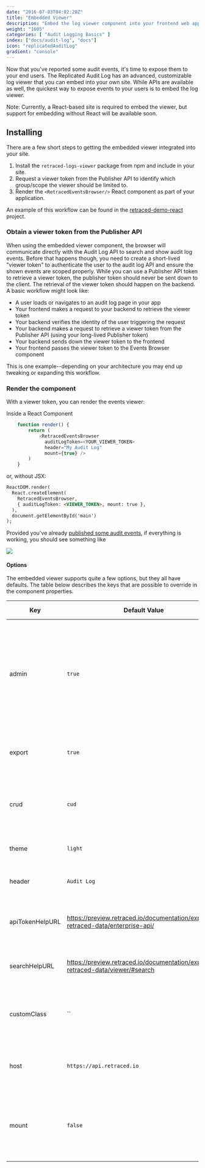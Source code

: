 ```yaml
---
date: "2016-07-03T04:02:20Z"
title: "Embedded Viewer"
description: "Embed the log viewer component into your frontend web app"
weight: "1605"
categories: [ "Audit Logging Basics" ]
index: ["docs/audit-log", "docs"]
icon: "replicatedAuditLog"
gradient: "console"
---
```


Now that you've reported some audit events, it's time to expose them to your end users. The Replicated Audit Log has an advanced, customizable log viewer that you can embed into your own site. While APIs are available as well, the quickest way to expose events to your users is to embed the log viewer.

Note: Currently, a React-based site is required to embed the viewer, but support for embedding without React will be available soon.

## Installing
There are a few short steps to getting the embedded viewer integrated into your site.

<!-- todo add a swimlane diagram or something here -->

1. Install the `retraced-logs-viewer` package from npm and include in your site.
1. Request a viewer token from the Publisher API to identify which group/scope the viewer should be limited to. 
1. Render the `<RetracedEventsBrowser/>` React component as part of your application.


An example of this workflow can be found in the [retraced-demo-react](https://github.com/retracedhq/retraced-demo-react) project.

### Obtain a viewer token from the Publisher API

When using the embedded viewer component, the browser will communicate directly with the Audit Log API to search and show audit log events. Before that happens though, you need to create a short-lived "viewer token" to authenticate the user to the audit log API and ensure the shown events are scoped properly. While you can use a Publisher API token to retrieve a viewer token, the publisher token should never be sent down to the client. The retrieval of the viewer token should happen on the backend. A basic workflow might look like:

<!-- todo add a swimlane diagram or something here if not above -->

- A user loads or navigates to an audit log page in your app
- Your frontend makes a request to your backend to retrieve the viewer token
- Your backend verifies the identity of the user triggering the request 
- Your backend makes a request to retrieve a viewer token from the Publisher API (using your long-lived Publisher token)
- Your backend sends down the viewer token to the frontend
- Your frontend passes the viewer token to the Events Browser component

This is one example--depending on your architecture you may end up tweaking or expanding this workflow.

### Render the component

With a viewer token, you can render the events viewer:

Inside a React Component
```javascript
    function render() {
        return (
            <RetracedEventsBrowser
              auditLogToken=<YOUR_VIEWER_TOKEN>
              header="My Audit Log"
              mount={true} />
        )
    }
```

or, without JSX:
```html
ReactDOM.render(
  React.createElement(
    RetracedEventsBrowser,
    { auditLogToken: <VIEWER_TOKEN>, mount: true },
  ),
  document.getElementById('main')
);
```

Provided you've already [published some audit events](/docs/audit-log/getting-started/first-event), if everything is working, you should see something like 


![](/images/audit-log/embedded-viewer.png) 

#### Options
The embedded viewer supports quite a few options, but they all have defaults. The table below describes the keys that are possible to override in the component properties.

| Key | Default Value | Value Type | Description |
|--------|--------|-----------|-------------|
| admin  | `true` | `boolean` | A bool to indicate if the admin/settings button is possible to show. This will never force it to show, this setting is provided to completely disable this button at times. |
| export | `true` | `boolean` | A bool to indicate if the export button should be shown on the footer. |
| crud   | `cud`  | `string`  | The default search filter options to enable. By default, read items are not shown. |
| theme  | `light`| `string`  | The theme to use. Supports `dark` and `light`. |
| header | `Audit Log` | `string`  | A header to show beside the search box. |
| apiTokenHelpURL | https://preview.retraced.io/documentation/exposing-retraced-data/enterprise-api/ | `string`  | A help link for the "How to Use Audit Log API Tokens" text in the API tokens modal. |
| searchHelpURL   | https://preview.retraced.io/documentation/exposing-retraced-data/viewer/#search  | `string`  | A help link for the "Get Help With Search" text in search filters modal. |
| customClass   | ``  | `string`  | One or more space-separated CSS classes to apply to the outermost viewer `<div/>`
| host   | `https://api.retraced.io`  | `string`  | Viewer API host to use. Usually the same as your Publisher API base URL.
| mount   | `false`  | `boolean`  | Determines whether to mount the component. Handy if you need to wait until a token is returned from your backend.


